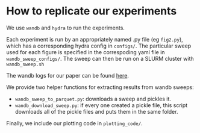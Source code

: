 # How to replicate our experiments

We use `wandb` and `hydra` to run the experiments. 

Each experiment is run by an appropriately named .py file (eg `fig2.py`), which has a corresponding hydra config in `configs/`. The particular sweep used for each figure is specified in the correspoding yaml file in `wandb_sweep_configs/`. The sweep can then be run on a SLURM cluster with `wandb_sweep.sh`

The wandb logs for our paper can be found [here](https://wandb.ai/xavier_gonzalez/predictability/sweeps). 

We provide two helper functions for extracting results from wandb sweeps:
* `wandb_sweep_to_parquet.py`: downloads a sweep and pickles it.
* `wandb_download_sweep.py`: if every one created a pickle file, this script downloads all of the pickle files and puts them in the same folder.

Finally, we include our plotting code in `plotting_code/`.
